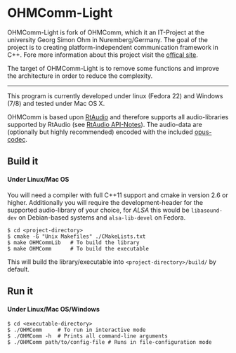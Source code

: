 # OHMComm-Light
OHMComm-Light is fork of OHMComm, which it an IT-Project at the university Georg Simon Ohm in Nuremberg/Germany. The goal of the project is to creating platform-independent communication framework in C++. Fore more information about this project visit the [offical site](https://github.com/doe300/OHMComm).

The target of OHMComm-Light is to remove some functions and improve the architecture in order to reduce the complexity. 


-----------------------------

This program is currently developed under linux (Fedora 22) and Windows (7/8) and tested under Mac OS X.

OHMComm is based upon [RtAudio](http://www.music.mcgill.ca/~gary/rtaudio/) and therefore supports all audio-libraries supported by RtAudio (see [RtAudio API-Notes](http://www.music.mcgill.ca/~gary/rtaudio/apinotes.html)). The audio-data are (optionally but highly recommended) encoded with the included [opus-codec](http://www.opus-codec.org/).

## Build it

#### Under Linux/Mac OS
You will need a compiler with full C++11 support and cmake in version 2.6 or higher.
Additionally you will require the development-header for the supported audio-library of your choice,
for *ALSA* this would be `libasound-dev` on Debian-based systems and `alsa-lib-devel` on Fedora.

	$ cd <project-directory>
	$ cmake -G "Unix Makefiles" ./CMakeLists.txt
	$ make OHMCommLib	# To build the library
	$ make OHMComm		# To build the executable

This will build the library/executable into `<project-directory>/build/` by default.
## Run it

#### Under Linux/Mac OS/Windows

	$ cd <executable-directory>	
	$ ./OHMComm		# To run in interactive mode
	$ ./OHMComm	-h	# Prints all command-line arguments
	$ ./OHMComm path/to/config-file	# Runs in file-configuration mode
